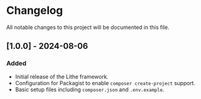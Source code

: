 # Changelog

All notable changes to this project will be documented in this file.

## [1.0.0] - 2024-08-06

### Added
- Initial release of the Lithe framework.
- Configuration for Packagist to enable `composer create-project` support.
- Basic setup files including `composer.json` and `.env.example`.

